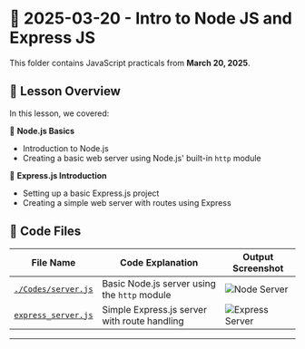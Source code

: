 # 📅 2025-03-20 - Intro to Node JS and Express JS

This folder contains JavaScript practicals from **March 20, 2025**.

## 📜 Lesson Overview  
In this lesson, we covered:

🔹 **Node.js Basics**  
  - Introduction to Node.js  
  - Creating a basic web server using Node.js' built-in `http` module

🔹 **Express.js Introduction**  
  - Setting up a basic Express.js project  
  - Creating a simple web server with routes using Express

## 📂 Code Files

| File Name               | Code Explanation                                | Output Screenshot |
|------------------------|--------------------------------------------------|-------------------|
| [`./Codes/server.js`](./node_server.js)       | Basic Node.js server using the `http` module       | ![Node Server](./node_server_output.png) |
| [`express_server.js`](./express_server.js) | Simple Express.js server with route handling       | ![Express Server](./express_server_output.png) |

---
